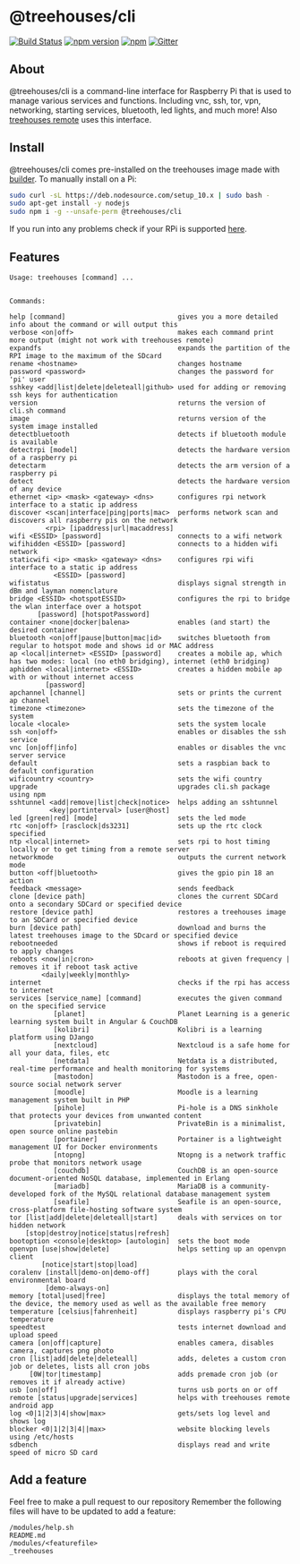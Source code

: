 # @treehouses/cli

[![Build Status](https://travis-ci.org/treehouses/cli.svg?branch=master)](https://travis-ci.org/treehouses/cli)
[![npm version](https://badge.fury.io/js/%40treehouses%2Fcli.svg)](https://www.npmjs.com/package/%40treehouses%2Fcli)
[![npm](https://img.shields.io/npm/dw/@treehouses/cli)](https://www.npmjs.com/package/%40treehouses%2Fcli)
[![Gitter](https://badges.gitter.im/Join%20Chat.svg)](https://gitter.im/treehouses/Lobby?utm_source=badge&utm_medium=badge&utm_campaign=pr-badge&utm_content=badge)

## About

@treehouses/cli is a command-line interface for Raspberry Pi that is used to manage various services and functions.
Including vnc, ssh, tor, vpn, networking, starting services, bluetooth, led lights, and much more!
Also [treehouses remote](https://github.com/treehouses/remote) uses this interface. 

## Install

@treehouses/cli comes pre-installed on the treehouses image made with [builder](https://github.com/treehouses/builder).
To manually install on a Pi:
```bash
sudo curl -sL https://deb.nodesource.com/setup_10.x | sudo bash -
sudo apt-get install -y nodejs
sudo npm i -g --unsafe-perm @treehouses/cli
```
If you run into any problems check if your RPi is supported [here](https://github.com/treehouses/cli/blob/836c2e9b0bcebfe6afc97706634e7c070d795eac/modules/detectrpi.sh#L5-L42).

## Features

```
Usage: treehouses [command] ...


Commands:

help [command]                            gives you a more detailed info about the command or will output this
verbose <on|off>                          makes each command print more output (might not work with treehouses remote)
expandfs                                  expands the partition of the RPI image to the maximum of the SDcard
rename <hostname>                         changes hostname
password <password>                       changes the password for 'pi' user
sshkey <add|list|delete|deleteall|github> used for adding or removing ssh keys for authentication
version                                   returns the version of cli.sh command
image                                     returns version of the system image installed
detectbluetooth                           detects if bluetooth module is available
detectrpi [model]                         detects the hardware version of a raspberry pi
detectarm                                 detects the arm version of a raspberry pi
detect                                    detects the hardware version of any device
ethernet <ip> <mask> <gateway> <dns>      configures rpi network interface to a static ip address
discover <scan|interface|ping|ports|mac>  performs network scan and discovers all raspberry pis on the network
         <rpi> [ipaddress|url|macaddress]
wifi <ESSID> [password]                   connects to a wifi network
wifihidden <ESSID> [password]             connects to a hidden wifi network
staticwifi <ip> <mask> <gateway> <dns>    configures rpi wifi interface to a static ip address
           <ESSID> [password]
wifistatus                                displays signal strength in dBm and layman nomenclature
bridge <ESSID> <hotspotESSID>             configures the rpi to bridge the wlan interface over a hotspot
       [password] [hotspotPassword]
container <none|docker|balena>            enables (and start) the desired container
bluetooth <on|off|pause|button|mac|id>    switches bluetooth from regular to hotspot mode and shows id or MAC address
ap <local|internet> <ESSID> [password]    creates a mobile ap, which has two modes: local (no eth0 bridging), internet (eth0 bridging)
aphidden <local|internet> <ESSID>         creates a hidden mobile ap with or without internet access
         [password]
apchannel [channel]                       sets or prints the current ap channel
timezone <timezone>                       sets the timezone of the system
locale <locale>                           sets the system locale
ssh <on|off>                              enables or disables the ssh service
vnc [on|off|info]                         enables or disables the vnc server service
default                                   sets a raspbian back to default configuration
wificountry <country>                     sets the wifi country
upgrade                                   upgrades cli.sh package using npm
sshtunnel <add|remove|list|check|notice>  helps adding an sshtunnel
          <key|portinterval> [user@host]
led [green|red] [mode]                    sets the led mode
rtc <on|off> [rasclock|ds3231]            sets up the rtc clock specified
ntp <local|internet>                      sets rpi to host timing locally or to get timing from a remote server
networkmode                               outputs the current network mode
button <off|bluetooth>                    gives the gpio pin 18 an action
feedback <message>                        sends feedback
clone [device path]                       clones the current SDCard onto a secondary SDCard or specified device
restore [device path]                     restores a treehouses image to an SDCard or specified device
burn [device path]                        download and burns the latest treehouses image to the SDcard or specified device
rebootneeded                              shows if reboot is required to apply changes
reboots <now|in|cron>                     reboots at given frequency | removes it if reboot task active
        <daily|weekly|monthly>
internet                                  checks if the rpi has access to internet
services [service_name] [command]         executes the given command on the specified service
           [planet]                       Planet Learning is a generic learning system built in Angular & CouchDB
           [kolibri]                      Kolibri is a learning platform using DJango
           [nextcloud]                    Nextcloud is a safe home for all your data, files, etc
           [netdata]                      Netdata is a distributed, real-time performance and health monitoring for systems
           [mastodon]                     Mastodon is a free, open-source social network server
           [moodle]                       Moodle is a learning management system built in PHP
           [pihole]                       Pi-hole is a DNS sinkhole that protects your devices from unwanted content
           [privatebin]                   PrivateBin is a minimalist, open source online pastebin
           [portainer]                    Portainer is a lightweight management UI for Docker environments
           [ntopng]                       Ntopng is a network traffic probe that monitors network usage
           [couchdb]                      CouchDB is an open-source document-oriented NoSQL database, implemented in Erlang
           [mariadb]                      MariaDB is a community-developed fork of the MySQL relational database management system
           [seafile]                      Seafile is an open-source, cross-platform file-hosting software system
tor [list|add|delete|deleteall|start]     deals with services on tor hidden network
    [stop|destroy|notice|status|refresh]
bootoption <console|desktop> [autologin]  sets the boot mode
openvpn [use|show|delete]                 helps setting up an openvpn client
        [notice|start|stop|load]
coralenv [install|demo-on|demo-off]       plays with the coral environmental board
         [demo-always-on]
memory [total|used|free]                  displays the total memory of the device, the memory used as well as the available free memory
temperature [celsius|fahrenheit]          displays raspberry pi's CPU temperature
speedtest                                 tests internet download and upload speed
camera [on|off|capture]                   enables camera, disables camera, captures png photo
cron [list|add|delete|deleteall]          adds, deletes a custom cron job or deletes, lists all cron jobs
     [0W|tor|timestamp]                   adds premade cron job (or removes it if already active)
usb [on|off]                              turns usb ports on or off
remote [status|upgrade|services]          helps with treehouses remote android app
log <0|1|2|3|4|show|max>                  gets/sets log level and shows log
blocker <0|1|2|3|4||max>                  website blocking levels using /etc/hosts
sdbench                                   displays read and write speed of micro SD card
```
## Add a feature
Feel free to make a pull request to our repository
Remember the following files
will have to be updated to add a feature:
```
/modules/help.sh
README.md
/modules/<featurefile>
_treehouses
```